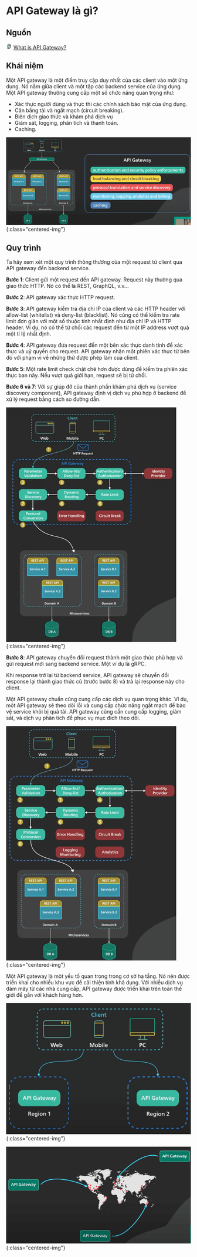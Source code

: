 # API Gateway là gì?

## Nguồn

<img src="../../assets/images/bytebytego.png" width="16" height="16"/> [What is API Gateway?](https://www.youtube.com/watch?v=6ULyxuHKxg8)

## Khái niệm

Một API gateway là một điểm truy cập duy nhất của các client vào một ứng dụng. Nó nằm giữa client và một tập các backend service của ứng dụng. Một API gateway thường cung cấp một số chức năng quan trọng như:

- Xác thực người dùng và thực thi các chính sách bảo mật của ứng dụng.
- Cân bằng tải và ngắt mạch (circuit breaking).
- Biên dịch giao thức và khám phá dịch vụ
- Giám sát, logging, phân tích và thanh toán.
- Caching.

![](../assets/ByteByteGo/api-gateway/figure1.png){:class="centered-img"}

## Quy trình

Ta hãy xem xét một quy trình thông thường của một request từ client qua API gateway đến backend service.

**Bước 1**: Client gửi một request đến API gateway. Request này thường qua giao thức HTTP. Nó có thể là REST, GraphQL, v.v...

**Bước 2**: API gateway xác thực HTTP request.

**Bước 3**: API gateway kiểm tra địa chỉ IP của client và các HTTP header với allow-list (whitelist) và deny-list (blacklist). Nó cũng có thể kiểm tra rate limit đơn giản với một số thuộc tính nhất định như địa chỉ IP và HTTP header. Ví dụ, nó có thể từ chối các request đến từ một IP address vượt quá một tỉ lệ nhất định.

**Bước 4**: API gateway đưa request đến một bên xác thực danh tính để xác thực và uỷ quyền cho request. API gateway nhận một phiên xác thực từ bên đó với phạm vi về những thứ được phép làm của client.

**Bước 5**: Một rate limit check chặt chẽ hơn được dùng để kiểm tra phiên xác thực ban nãy. Nếu vượt quá giới hạn, request sẽ bị từ chối.

**Bước 6 và 7**: Với sự giúp đỡ của thành phần khám phá dịch vụ (service discovery component), API gateway định vị dịch vụ phù hợp ở backend để xử lý request bằng cách so đường dẫn.

![](../assets/ByteByteGo/api-gateway/figure2.png){:class="centered-img"}

**Bước 8**: API gateway chuyển đổi request thành một giao thức phù hợp và gửi request mới sang backend service. Một ví dụ là gRPC. 

Khi response trở lại từ backend service, API gateway sẽ chuyển đổi response lại thành giao thức cũ (trước bước 8) và trả lại response này cho client.

Một API gateway chuẩn cũng cung cấp các dịch vụ quan trọng khác. Ví dụ, một API gateway sẽ theo dõi lỗi và cung cấp chức năng ngắt mạch để bào vệ service khỏi bị quá tải. API gateway cũng cần cung cấp logging, giám sát, và dịch vụ phân tích để phục vụ mục đích theo dõi.

![](../assets/ByteByteGo/api-gateway/figure3.png){:class="centered-img"}

Một API gateway là một yếu tố quan trọng trong cơ sở hạ tầng. Nó nên được triển khai cho nhiều khu vực để cải thiện tính khả dụng. Với nhiều dịch vụ đám mây từ các nhà cung cấp, API gateway được triển khai trên toàn thế giới để gần với khách hàng hơn.

![](../assets/ByteByteGo/api-gateway/figure4.png){:class="centered-img"}

![](../assets/ByteByteGo/api-gateway/figure5.png){:class="centered-img"}
